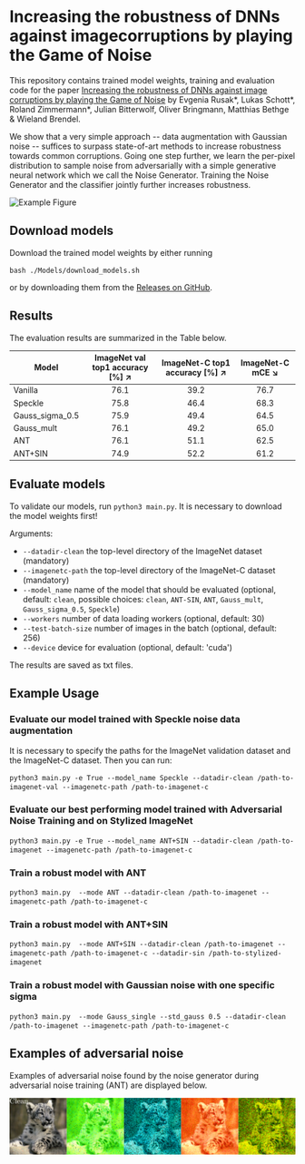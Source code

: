 # Increasing the robustness of DNNs against imagecorruptions by playing the Game of Noise

This repository contains trained model weights, training and evaluation code for the paper [Increasing the robustness of DNNs against image corruptions by playing the Game of Noise](https://arxiv.org/abs/2001.06057) by Evgenia Rusak*, Lukas Schott*, Roland Zimmermann*, Julian Bitterwolf, Oliver Bringmann, Matthias Bethge & Wieland Brendel.

We show that a very simple approach -- data augmentation with Gaussian noise -- suffices to surpass state-of-art methods to increase robustness towards common corruptions. Going one step further, we learn the per-pixel distribution to sample noise from adversarially with a simple generative neural network which we call the Noise Generator. Training the Noise Generator and the classifier jointly further increases robustness.



![Example Figure](./Figures/Fig1.png)

## Download models

Download the trained model weights by either running

```
bash ./Models/download_models.sh
```

or by downloading them from the [Releases on GitHub](https://github.com/bethgelab/game-of-noise/releases).

## Results

The evaluation results are summarized in the Table below.

| Model           | ImageNet val top1 accuracy [%] ↗ | ImageNet-C top1 accuracy [%] ↗ |  ImageNet-C mCE ↘ |
| --------------- |:--------------------------------:|:------------------------------:|:-----------------:|
| Vanilla         | 76.1                             | 39.2                           | 76.7              |
| Speckle         | 75.8                             | 46.4                           | 68.3              |
| Gauss_sigma_0.5 | 75.9                             | 49.4                           | 64.5              |
| Gauss_mult      | 76.1                             | 49.2                           | 65.0              |
| ANT             | 76.1                             | 51.1                           | 62.5              |
| ANT+SIN         | 74.9                             | 52.2                           | 61.2              |

## Evaluate models

To validate our models, run `python3 main.py`. It is necessary to download the model weights first!

Arguments:
 - `--datadir-clean` the top-level directory of the ImageNet dataset (mandatory)
 - `--imagenetc-path` the top-level directory of the ImageNet-C dataset (mandatory)
 - `--model_name` name of the model that should be evaluated (optional, default: `clean`, possible choices: `clean`, `ANT-SIN`, `ANT`, `Gauss_mult`, `Gauss_sigma_0.5`, `Speckle`)
 - `--workers` number of data loading workers (optional, default: 30)
 - `--test-batch-size` number of images in the batch (optional, default: 256)
 - `--device` device for evaluation (optional, default: 'cuda')

The results are saved as txt files.

## Example Usage

### Evaluate our model trained with Speckle noise data augmentation

It is necessary to specify the paths for the ImageNet validation dataset and the ImageNet-C dataset. Then you can run:
```
python3 main.py -e True --model_name Speckle --datadir-clean /path-to-imagenet-val --imagenetc-path /path-to-imagenet-c
```

### Evaluate our best performing model trained with Adversarial Noise Training and on Stylized ImageNet

```
python3 main.py -e True --model_name ANT+SIN --datadir-clean /path-to-imagenet --imagenetc-path /path-to-imagenet-c
```

### Train a robust model with ANT

```
python3 main.py  --mode ANT --datadir-clean /path-to-imagenet --imagenetc-path /path-to-imagenet-c
```

### Train a robust model with ANT+SIN

```
python3 main.py  --mode ANT+SIN --datadir-clean /path-to-imagenet --imagenetc-path /path-to-imagenet-c --datadir-sin /path-to-stylized-imagenet
```

### Train a robust model with Gaussian noise with one specific sigma

```
python3 main.py  --mode Gauss_single --std_gauss 0.5 --datadir-clean /path-to-imagenet --imagenetc-path /path-to-imagenet-c
```

## Examples of adversarial noise

Examples of adversarial noise found by the noise generator during adversarial noise training (ANT) are displayed below.

![Example Figure](./Figures/Examples_of_adversarial_noise.png)
